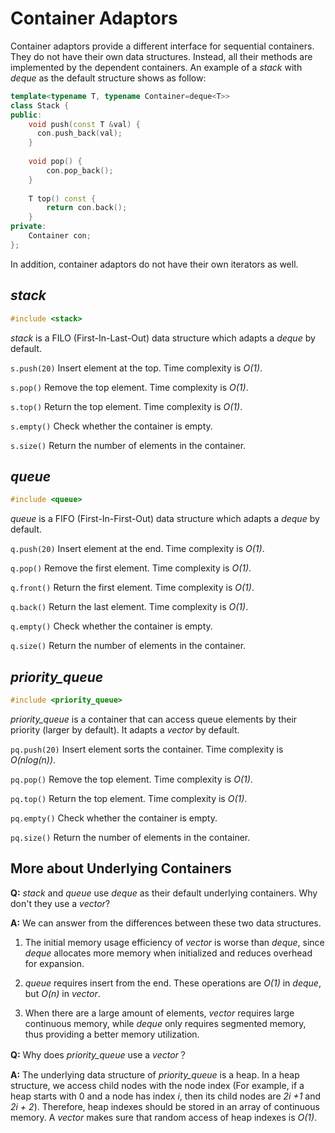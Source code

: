 # Container Adaptors

Container adaptors provide a different interface for sequential containers. They do not have their own data structures. Instead, all their methods are implemented by the dependent containers. An example of a *stack* with *deque* as the default structure shows as follow:

```cpp
template<typename T, typename Container=deque<T>>
class Stack {
public:
    void push(const T &val) {
      con.push_back(val);
    }
    
    void pop() {
        con.pop_back();
    }
    
    T top() const {
        return con.back();
    }
private:
    Container con;
};
```

In addition, container adaptors do not have their own iterators as well.

## *stack*

```cpp
#include <stack>
```

*stack* is a FILO (First-In-Last-Out) data structure which adapts a *deque* by default.

`s.push(20)` Insert element at the top. Time complexity is *O(1)*.

`s.pop()` Remove the top element. Time complexity is *O(1)*.

`s.top()` Return the top element. Time complexity is *O(1)*.

`s.empty()` Check whether the container is empty.

`s.size()`  Return the number of elements in the container.

## *queue*

```cpp
#include <queue>
```

*queue* is a FIFO (First-In-First-Out) data structure which adapts a *deque* by default.

`q.push(20)` Insert element at the end. Time complexity is *O(1)*.

`q.pop()` Remove the first element. Time complexity is *O(1)*.

`q.front()` Return the first element. Time complexity is *O(1)*.

`q.back()` Return the last element. Time complexity is *O(1)*.

`q.empty()` Check whether the container is empty.

`q.size()`  Return the number of elements in the container.

## *priority_queue*

```cpp
#include <priority_queue>
```

*priority_queue* is a container that can access queue elements by their priority (larger by default). It adapts a *vector* by default.

`pq.push(20)` Insert element sorts the container. Time complexity is *O(nlog(n))*.

`pq.pop()` Remove the top element. Time complexity is *O(1)*.

`pq.top()` Return the top element. Time complexity is *O(1)*.

`pq.empty()` Check whether the container is empty.

`pq.size()`  Return the number of elements in the container.

## More about Underlying Containers

**Q:** *stack* and *queue* use *deque* as their default underlying containers. Why don't they use a *vector*?

**A:** We can answer from the differences between these two data structures.

1. The initial memory usage efficiency of *vector* is worse than *deque*, since *deque* allocates more memory when initialized and reduces overhead for expansion.

2. *queue* requires insert from the end. These operations are *O(1)* in *deque*, but *O(n)* in *vector*.

3. When there are a large amount of elements, *vector* requires large continuous memory, while *deque* only requires segmented memory, thus providing a better memory utilization.

**Q:** Why does *priority_queue* use a *vector*？

**A:** The underlying data structure of *priority_queue* is a heap. In a heap structure, we access child nodes with the node index (For example, if a heap starts with 0 and a node has index *i*, then its child nodes are *2i +1* and *2i + 2*). Therefore, heap indexes should be stored in an array of continuous memory. A *vector* makes sure that random access of heap indexes is *O(1)*.